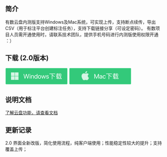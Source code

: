 ## 简介

有数云盘内测版支持Windows及Mac系统，可实现上传，支持断点续传，导出CSV（用于标注平台创建标注任务），支持下载链接分享（可设定密码）。
有数项目人员需开通使用时，请联系技术团队，提供手机号码进行内测版使用权限开通 ：）

## 下载  (2.0版本)

[![](./images/windows.png)](http://ysdm.saasv.com/pan/581242/download/youshu_pan_win_setup_2.0.exe?e=1634971605&token=zWgdjdRsH7WGyRTkxjc31KVUk1X8EoyE9qStHqaU:NSIARcil052VDvbNTpjjF-b19p4=)
[![](./images/mac.png)](http://ysdm.saasv.com/pan/581242/download/youshu_pan_mac_2.0.dmg?e=1634971582&token=zWgdjdRsH7WGyRTkxjc31KVUk1X8EoyE9qStHqaU:hTL0WHsCD98VfAadax-g6jazImM=)

## 说明文档 
[了解云盘功能，请查看文档](http://docs.cloudin.com/tools/youshucloud2.0/%E6%9C%89%E6%95%B0%E4%BA%91%E7%9B%982.0.html)  

## 更新记录

2.0 界面全新改版，简化使用流程，纯客户端使用；性能稳定性较大的提升；支持覆盖上传；
